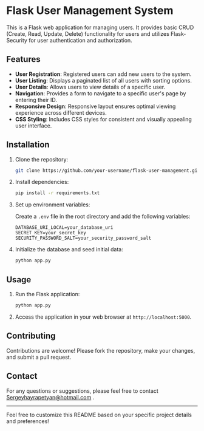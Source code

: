 # Flask User Management System

This is a Flask web application for managing users. It provides basic CRUD (Create, Read, Update, Delete) functionality for users and utilizes Flask-Security for user authentication and authorization.

## Features

- **User Registration**: Registered users can add new users to the system.
- **User Listing**: Displays a paginated list of all users with sorting options.
- **User Details**: Allows users to view details of a specific user.
- **Navigation**: Provides a form to navigate to a specific user's page by entering their ID.
- **Responsive Design**: Responsive layout ensures optimal viewing experience across different devices.
- **CSS Styling**: Includes CSS styles for consistent and visually appealing user interface.

## Installation

1. Clone the repository:

    ```bash
    git clone https://github.com/your-username/flask-user-management.git
    ```

2. Install dependencies:

    ```bash
    pip install -r requirements.txt
    ```

3. Set up environment variables:

    Create a `.env` file in the root directory and add the following variables:

    ```plaintext
    DATABASE_URI_LOCAL=your_database_uri
    SECRET_KEY=your_secret_key
    SECURITY_PASSWORD_SALT=your_security_password_salt
    ```

4. Initialize the database and seed initial data:

    ```bash
    python app.py
    ```

## Usage

1. Run the Flask application:

    ```bash
    python app.py
    ```

2. Access the application in your web browser at `http://localhost:5000`.

## Contributing

Contributions are welcome! Please fork the repository, make your changes, and submit a pull request.


## Contact

For any questions or suggestions, please feel free to contact Sergeyhayrapetyan@hotmail.com .

---

Feel free to customize this README based on your specific project details and preferences!
